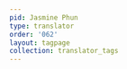 ```yaml
---
pid: Jasmine Phun
type: translator
order: '062'
layout: tagpage
collection: translator_tags
---
```

